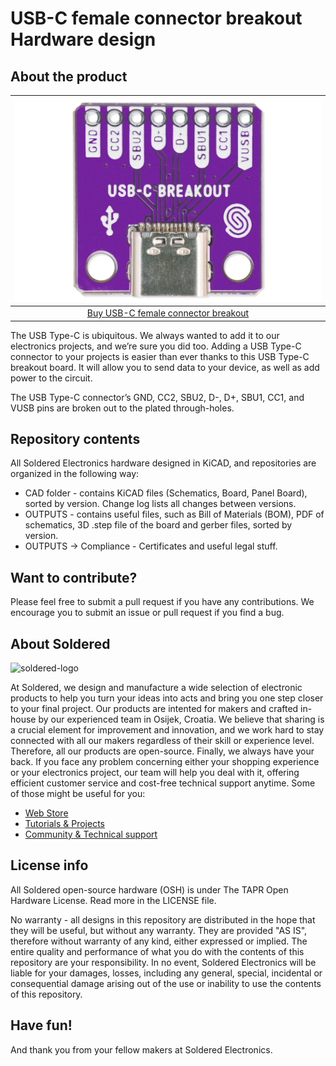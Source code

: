 # USB-C female connector breakout Hardware design

## About the product

| ![USB-C female connector breakout](https://github.com/SolderedElectronics/USB-C-female-connector-breakout-hardware-design/blob/main/OUTPUTS/V1.1.1/333011.jpg?raw=true) |
| :----------------------------------------------------------: |
|      [Buy USB-C female connector breakout](https://www.solde.red/333011)      |

The USB Type-C is ubiquitous. We always wanted to add it to our electronics projects, and we’re sure you did too. Adding a USB Type-C connector to your projects is easier than ever thanks to this USB Type-C breakout board. It will allow you to send data to your device, as well as add power to the circuit.




The USB Type-C connector’s GND, CC2, SBU2, D-, D+, SBU1, CC1, and VUSB pins are broken out to the plated through-holes.

## Repository contents

All Soldered Electronics hardware designed in KiCAD, and repositories are organized in the following way:

- CAD folder - contains KiCAD files (Schematics, Board, Panel Board), sorted by version. Change log lists all changes between versions.
- OUTPUTS - contains useful files, such as Bill of Materials (BOM), PDF of schematics, 3D .step file of the board and gerber files, sorted by version. 
- OUTPUTS -> Compliance - Certificates and useful legal stuff. 

## Want to contribute?

Please feel free to submit a pull request if you have any contributions. We encourage you to submit an issue or pull request if you find a bug. 

## About Soldered

<img src="https://raw.githubusercontent.com/e-radionicacom/Soldered-Generic-Arduino-Library/dev/extras/Soldered-logo-color.png" alt="soldered-logo" width="500"/>

At Soldered, we design and manufacture a wide selection of electronic products to help you turn your ideas into acts and bring you one step closer to your final project. Our products are intented for makers and crafted in-house by our experienced team in Osijek, Croatia. We believe that sharing is a crucial element for improvement and innovation, and we work hard to stay connected with all our makers regardless of their skill or experience level. Therefore, all our products are open-source. Finally, we always have your back. If you face any problem concerning either your shopping experience or your electronics project, our team will help you deal with it, offering efficient customer service and cost-free technical support anytime. Some of those might be useful for you:

- [Web Store](https://www.soldered.com/shop)
- [Tutorials & Projects](https://soldered.com/learn)
- [Community & Technical support](https://soldered.com/community)

## License info

All Soldered open-source hardware (OSH) is under The TAPR Open Hardware License. Read more in the LICENSE file. 

No warranty - all designs in this repository are distributed in the hope that they will be useful, but without any warranty. They are provided "AS IS", therefore without warranty of any kind, either expressed or implied. The entire quality and performance of what you do with the contents of this repository are your responsibility. In no event, Soldered Electronics will be liable for your damages, losses, including any general, special, incidental or consequential damage arising out of the use or inability to use the contents of this repository. 

## Have fun! 
And thank you from your fellow makers at Soldered Electronics.